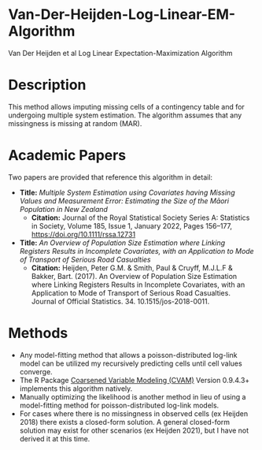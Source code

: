 # Van-Der-Heijden-Log-Linear-EM-Algorithm
Van Der Heijden et al Log Linear Expectation-Maximization Algorithm

# Description

This method allows imputing missing cells of a contingency table and for undergoing multiple system estimation. The algorithm assumes that any missingness is missing at random (MAR).

# Academic Papers
Two papers are provided that reference 
this algorithm in detail:

- **Title:** *Multiple System Estimation using Covariates having Missing Values and Measurement Error: Estimating the Size of the Māori Population in New Zealand*
  - **Citation:** Journal of the Royal Statistical Society Series A: Statistics in Society, Volume 185, Issue 1, January 2022, Pages 156–177, https://doi.org/10.1111/rssa.12731
- **Title:** *An Overview of Population Size Estimation where Linking Registers Results in Incomplete Covariates, with an Application to Mode of Transport of Serious Road Casualties*
  - **Citation:** Heijden, Peter G.M. & Smith, Paul & Cruyff, M.J.L.F & Bakker, Bart. (2017). An Overview of Population Size Estimation where Linking Registers Results in Incomplete Covariates, with an Application to Mode of Transport of Serious Road Casualties. Journal of Official Statistics. 34. 10.1515/jos-2018-0011.


# Methods
- Any model-fitting method that allows a poisson-distributed log-link model can be utilized my recursively predicting cells until cell values converge.
- The R Package [Coarsened Variable Modeling (CVAM)](https://github.com/uscensusbureau/cvam) Version 0.9.4.3+ implements this algorithm natively.
- Manually optimizing the likelihood is another method in lieu of using a model-fitting method for poisson-distributed log-link models.
- For cases where there is no missingness in observed cells (ex Heijden 2018) there exists a closed-form solution. A general closed-form solution may exist for other scenarios (ex Heijden 2021), but I have not derived it at this time.
